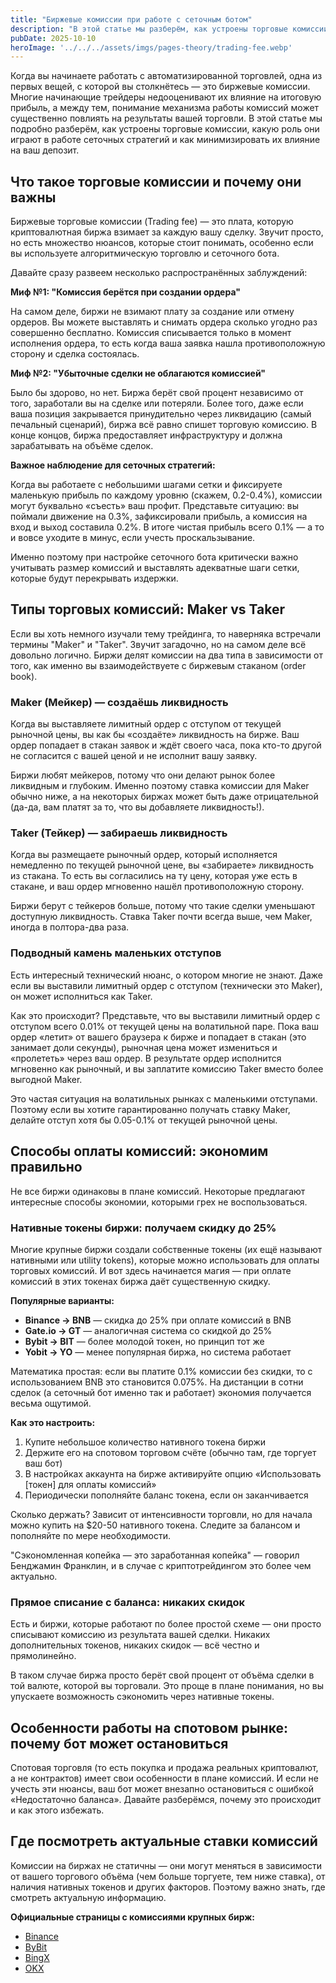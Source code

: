 ```yaml
---
title: "Биржевые комиссии при работе с сеточным ботом"
description: "В этой статье мы разберём, как устроены торговые комиссии, какую роль они играют и как минимизировать их влияние"
pubDate: 2025-10-10
heroImage: '../../../assets/imgs/pages-theory/trading-fee.webp'
---
```


<!--{
    "url": "https://help.veles.finance/ru/%d0%b1%d0%b8%d1%80%d0%b6%d0%b5%d0%b2%d1%8b%d0%b5-%d0%ba%d0%be%d0%bc%d0%b8%d1%81%d1%81%d0%b8%d0%b8-%d0%b7%d0%b0-%d1%81%d0%b4%d0%b5%d0%bb%d0%ba%d0%b8/",
    "title": "Биржевые комиссии за сделки — Veles Help Center"
}-->

Когда вы начинаете работать с автоматизированной торговлей, одна из первых вещей, с которой вы столкнётесь — это биржевые комиссии. Многие начинающие трейдеры недооценивают их влияние на итоговую прибыль, а между тем, понимание механизма работы комиссий может существенно повлиять на результаты вашей торговли. В этой статье мы подробно разберём, как устроены торговые комиссии, какую роль они играют в работе сеточных стратегий и как минимизировать их влияние на ваш депозит.

## Что такое торговые комиссии и почему они важны

Биржевые торговые комиссии (Trading fee) — это плата, которую криптовалютная биржа взимает за каждую вашу сделку. Звучит просто, но есть множество нюансов, которые стоит понимать, особенно если вы используете алгоритмическую торговлю и сеточного бота.

Давайте сразу развеем несколько распространённых заблуждений:

**Миф №1: "Комиссия берётся при создании ордера"**

На самом деле, биржи не взимают плату за создание или отмену ордеров. Вы можете выставлять и снимать ордера сколько угодно раз совершенно бесплатно. Комиссия списывается только в момент исполнения ордера, то есть когда ваша заявка нашла противоположную сторону и сделка состоялась.

**Миф №2: "Убыточные сделки не облагаются комиссией"**

Было бы здорово, но нет. Биржа берёт свой процент независимо от того, заработали вы на сделке или потеряли. Более того, даже если ваша позиция закрывается принудительно через ликвидацию (самый печальный сценарий), биржа всё равно спишет торговую комиссию. В конце концов, биржа предоставляет инфраструктуру и должна зарабатывать на объёме сделок.

**Важное наблюдение для сеточных стратегий:**

Когда вы работаете с небольшими шагами сетки и фиксируете маленькую прибыль по каждому уровню (скажем, 0.2-0.4%), комиссии могут буквально «съесть» ваш профит. Представьте ситуацию: вы поймали движение на 0.3%, зафиксировали прибыль, а комиссия на вход и выход составила 0.2%. В итоге чистая прибыль всего 0.1% — а то и вовсе уходите в минус, если учесть проскальзывание.

Именно поэтому при настройке сеточного бота критически важно учитывать размер комиссий и выставлять адекватные шаги сетки, которые будут перекрывать издержки.

## Типы торговых комиссий: Maker vs Taker

Если вы хоть немного изучали тему трейдинга, то наверняка встречали термины "Maker" и "Taker". Звучит загадочно, но на самом деле всё довольно логично. Биржи делят комиссии на два типа в зависимости от того, как именно вы взаимодействуете с биржевым стаканом (order book).

### Maker (Мейкер) — создаёшь ликвидность

Когда вы выставляете лимитный ордер с отступом от текущей рыночной цены, вы как бы «создаёте» ликвидность на бирже. Ваш ордер попадает в стакан заявок и ждёт своего часа, пока кто-то другой не согласится с вашей ценой и не исполнит вашу заявку.

Биржи любят мейкеров, потому что они делают рынок более ликвидным и глубоким. Именно поэтому ставка комиссии для Maker обычно ниже, а на некоторых биржах может быть даже отрицательной (да-да, вам платят за то, что вы добавляете ликвидность!).

### Taker (Тейкер) — забираешь ликвидность

Когда вы размещаете рыночный ордер, который исполняется немедленно по текущей рыночной цене, вы «забираете» ликвидность из стакана. То есть вы согласились на ту цену, которая уже есть в стакане, и ваш ордер мгновенно нашёл противоположную сторону.

Биржи берут с тейкеров больше, потому что такие сделки уменьшают доступную ликвидность. Ставка Taker почти всегда выше, чем Maker, иногда в полтора-два раза.

### Подводный камень маленьких отступов

Есть интересный технический нюанс, о котором многие не знают. Даже если вы выставили лимитный ордер с отступом (технически это Maker), он может исполниться как Taker.

Как это происходит? Представьте, что вы выставили лимитный ордер с отступом всего 0.01% от текущей цены на волатильной паре. Пока ваш ордер «летит» от вашего браузера к бирже и попадает в стакан (это занимает доли секунды), рыночная цена может измениться и «пролететь» через ваш ордер. В результате ордер исполнится мгновенно как рыночный, и вы заплатите комиссию Taker вместо более выгодной Maker.

Это частая ситуация на волатильных рынках с маленькими отступами. Поэтому если вы хотите гарантированно получать ставку Maker, делайте отступ хотя бы 0.05-0.1% от текущей рыночной цены.

## Способы оплаты комиссий: экономим правильно

Не все биржи одинаковы в плане комиссий. Некоторые предлагают интересные способы экономии, которыми грех не воспользоваться.

### Нативные токены биржи: получаем скидку до 25%

Многие крупные биржи создали собственные токены (их ещё называют нативными или utility tokens), которые можно использовать для оплаты торговых комиссий. И вот здесь начинается магия — при оплате комиссий в этих токенах биржа даёт существенную скидку.

**Популярные варианты:**

- **Binance → BNB** — скидка до 25% при оплате комиссий в BNB
- **Gate.io → GT** — аналогичная система со скидкой до 25%
- **Bybit → BIT** — более молодой токен, но принцип тот же
- **Yobit → YO** — менее популярная биржа, но система работает

Математика простая: если вы платите 0.1% комиссии без скидки, то с использованием BNB это становится 0.075%. На дистанции в сотни сделок (а сеточный бот именно так и работает) экономия получается весьма ощутимой.

**Как это настроить:**

1. Купите небольшое количество нативного токена биржи
2. Держите его на спотовом торговом счёте (обычно там, где торгует ваш бот)
3. В настройках аккаунта на бирже активируйте опцию «Использовать [токен] для оплаты комиссий»
4. Периодически пополняйте баланс токена, если он заканчивается

Сколько держать? Зависит от интенсивности торговли, но для начала можно купить на $20-50 нативного токена. Следите за балансом и пополняйте по мере необходимости.

"Сэкономленная копейка — это заработанная копейка" — говорил Бенджамин Франклин, и в случае с криптотрейдингом это более чем актуально.

### Прямое списание с баланса: никаких скидок

Есть и биржи, которые работают по более простой схеме — они просто списывают комиссию из результата вашей сделки. Никаких дополнительных токенов, никаких скидок — всё честно и прямолинейно.

В таком случае биржа просто берёт свой процент от объёма сделки в той валюте, которой вы торговали. Это проще в плане понимания, но вы упускаете возможность сэкономить через нативные токены.

## Особенности работы на спотовом рынке: почему бот может остановиться

Спотовая торговля (то есть покупка и продажа реальных криптовалют, а не контрактов) имеет свои особенности в плане комиссий. И если не учесть эти нюансы, ваш бот может внезапно остановиться с ошибкой «Недостаточно баланса». Давайте разберёмся, почему это происходит и как этого избежать.

## Где посмотреть актуальные ставки комиссий

Комиссии на биржах не статичны — они могут меняться в зависимости от вашего торгового объёма (чем больше торгуете, тем ниже ставка), от наличия нативных токенов и других факторов. Поэтому важно знать, где смотреть актуальную информацию.

**Официальные страницы с комиссиями крупных бирж:**

- [Binance](https://www.binance.com/ru/fee/schedule)
- [ByBit](https://www.bybit.com/en/announcement-info/fee-rate/)
- [BingX](https://bingx.com/ru-ru/support/costs)
- [OKX](https://www.okx.com/ru/fees)

